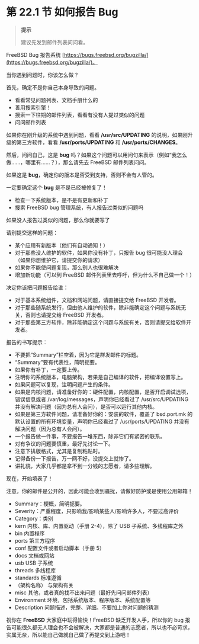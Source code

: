 # 第 22.1 节 如何报告 Bug

> **提示**
>
> 建议先发到邮件列表问问看。

FreeBSD Bug 报告系统 [https://bugs.freebsd.org/bugzilla/](https://bugs.freebsd.org/bugzilla/)。

当你遇到问题时，你该怎么做？

首先，确定不是你自己本身导致的问题。

- 看看常见问题列表、文档手册什么的
- 善用搜索引擎！
- 搜索一下往期的邮件列表，看看有没有人提过类似的问题
- 问问邮件列表

如果你在刚升级的系统中遇到问题，看看 **/usr/src/UPDATING** 的说明，如果刚升级的第三方软件，看看 **/usr/ports/UPDATING** 和 **/usr/ports/CHANGES**。

然后，问问自己，这是 **bug** 吗？如果这个问题可以用问句来表示（例如“我怎么做……，哪里有……？），那么请先去 FreeBSD 邮件列表问问。

如果这是 **bug**，确定你的版本是否受到支持，否则不会有人管的。

一定要确定这个 **bug** 是不是已经被修复了！

- 检查一下系统版本，是不是有更新和补丁
- 搜索 FreeBSD bug 管理系统，有人报告过类似的问题吗

如果没人报告过类似的问题，那么你就要写了

请别提交这样的问题：

- 某个应用有新版本（他们有自动通知！）
- 对于那些没人维护的软件，如果你没有补丁，只报告 bug 很可能没人理会（如果你想维护它，请提交你的请求）
- 如果你不能使问题复现，那么别人也很难解决
- 增加新功能（可以到 FreeBSD 邮件列表里去呼吁，但为什么不自己做一个！）

决定你该把问题报告给谁：

- 对于基本系统组件，文档和网站问题，请直接提交给 FreeBSD 开发者。
- 对于那些随系统发行，但由他人维护的软件，除非能确定这个问题与系统无关，否则也请提交给 FreeBSD 开发者。
- 对于那些第三方软件，除非能确定这个问题与系统有关，否则请提交给软件开发者。

报告的书写提示：

- 不要把“Summary”栏空着，因为它是群发邮件的标题。
- “Summary”要有代表性，简明扼要。
- 如果你有补丁，一定要上传。
- 注明你的系统版本，电脑架构，若果是自己编译的软件，把编译设置写上。
- 如果问题可以复现，注明问题产生的条件。
- 如果是内核问题，请准备好你的：硬件配置，内核配置，是否开启调试选项，错误信息或者 /var/log/messages，声明你已经看过了 /usr/src/UPDATING 并没有解决问题（因为总有人会问），是否可以运行其他内核。
- 如果是第三方软件问题，请准备好你的：安装的软件，覆盖了 bsd.port.mk 的默认设置的所有环境变量，声明你已经看过了 /usr/ports/UPDATING 并没有解决问题（因为总有人会问）。
- 一个报告做一件事，不要报告一堆东西，除非它们有紧密的联系。
- 对有争议的问题要慎重，最好先讨论一下。
- 注意下排版格式，尤其是复制粘贴时。
- 记得备份一下报告，万一网不好，没提交上就惨了。
- 讲礼貌，大家几乎都是拿不到一分钱的志愿者，请多些理解。

现在，开始填表了！

注意，你的邮件是公开的，因此可能会收到骚扰，请做好防护或是使用公用邮箱！

- Summary：梗概，简明扼要。
- Severity：严重程度，只影响我/影响某些人/影响许多人，不要过高评价
- Category：类别
- kern 内核、库、内置驱动（手册 2-4），除了 USB 子系统、多线程库之外
- bin 内置程序
- ports 第三方程序
- conf 配置文件或者启动脚本（手册 5）
- docs 文档或网站
- usb USB 子系统
- threads 多线程库
- standards 标准遵循
- （架构名称） 与架构有关
- misc 其他，或者真的找不出来问题（最好先问问邮件列表）
- Environment 环境，包括系统版本、程序版本、系统配置等
- Description 问题描述，完整、详细。不要加上你对问题的猜测

祝你在 **FreeBSD** 大家庭中玩得愉快！FreeBSD 缺乏开发人手，所以你的 bug 报告可能很久都无人理会也不会被解决，大家都是普通的志愿者，所以也不必苛求，实属无奈，所以能自己做就自己做了再提交到上游吧！